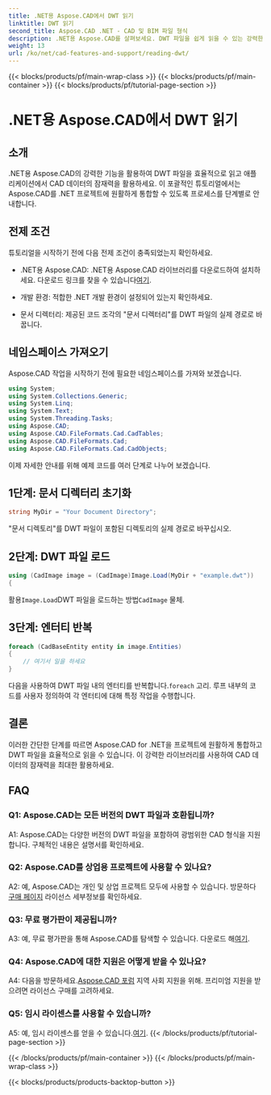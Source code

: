 ```yaml
---
title: .NET용 Aspose.CAD에서 DWT 읽기
linktitle: DWT 읽기
second_title: Aspose.CAD .NET - CAD 및 BIM 파일 형식
description: .NET용 Aspose.CAD를 살펴보세요. DWT 파일을 쉽게 읽을 수 있는 강력한 도구입니다. 사용자 친화적인 튜토리얼을 통해 CAD 데이터 통합을 강화하세요.
weight: 13
url: /ko/net/cad-features-and-support/reading-dwt/
---
```


{{< blocks/products/pf/main-wrap-class >}}
{{< blocks/products/pf/main-container >}}
{{< blocks/products/pf/tutorial-page-section >}}

# .NET용 Aspose.CAD에서 DWT 읽기

## 소개

.NET용 Aspose.CAD의 강력한 기능을 활용하여 DWT 파일을 효율적으로 읽고 애플리케이션에서 CAD 데이터의 잠재력을 활용하세요. 이 포괄적인 튜토리얼에서는 Aspose.CAD를 .NET 프로젝트에 원활하게 통합할 수 있도록 프로세스를 단계별로 안내합니다.

## 전제 조건

튜토리얼을 시작하기 전에 다음 전제 조건이 충족되었는지 확인하세요.

-  .NET용 Aspose.CAD: .NET용 Aspose.CAD 라이브러리를 다운로드하여 설치하세요. 다운로드 링크를 찾을 수 있습니다[여기](https://releases.aspose.com/cad/net/).

- 개발 환경: 적합한 .NET 개발 환경이 설정되어 있는지 확인하세요.

- 문서 디렉터리: 제공된 코드 조각의 "문서 디렉터리"를 DWT 파일의 실제 경로로 바꿉니다.

## 네임스페이스 가져오기

Aspose.CAD 작업을 시작하기 전에 필요한 네임스페이스를 가져와 보겠습니다.

```csharp
using System;
using System.Collections.Generic;
using System.Linq;
using System.Text;
using System.Threading.Tasks;
using Aspose.CAD;
using Aspose.CAD.FileFormats.Cad.CadTables;
using Aspose.CAD.FileFormats.Cad;
using Aspose.CAD.FileFormats.Cad.CadObjects;
```

이제 자세한 안내를 위해 예제 코드를 여러 단계로 나누어 보겠습니다.

## 1단계: 문서 디렉터리 초기화

```csharp
string MyDir = "Your Document Directory";
```

"문서 디렉토리"를 DWT 파일이 포함된 디렉토리의 실제 경로로 바꾸십시오.

## 2단계: DWT 파일 로드

```csharp
using (CadImage image = (CadImage)Image.Load(MyDir + "example.dwt"))
{
```

 활용`Image.Load`DWT 파일을 로드하는 방법`CadImage` 물체.

## 3단계: 엔터티 반복

```csharp
foreach (CadBaseEntity entity in image.Entities)
{
    // 여기서 일을 하세요
}
```

 다음을 사용하여 DWT 파일 내의 엔터티를 반복합니다.`foreach` 고리. 루프 내부의 코드를 사용자 정의하여 각 엔터티에 대해 특정 작업을 수행합니다.

## 결론

이러한 간단한 단계를 따르면 Aspose.CAD for .NET을 프로젝트에 원활하게 통합하고 DWT 파일을 효율적으로 읽을 수 있습니다. 이 강력한 라이브러리를 사용하여 CAD 데이터의 잠재력을 최대한 활용하세요.

## FAQ

### Q1: Aspose.CAD는 모든 버전의 DWT 파일과 호환됩니까?

A1: Aspose.CAD는 다양한 버전의 DWT 파일을 포함하여 광범위한 CAD 형식을 지원합니다. 구체적인 내용은 설명서를 확인하세요.

### Q2: Aspose.CAD를 상업용 프로젝트에 사용할 수 있나요?

 A2: 예, Aspose.CAD는 개인 및 상업 프로젝트 모두에 사용할 수 있습니다. 방문하다[구매 페이지](https://purchase.aspose.com/buy) 라이선스 세부정보를 확인하세요.

### Q3: 무료 평가판이 제공됩니까?

 A3: 예, 무료 평가판을 통해 Aspose.CAD를 탐색할 수 있습니다. 다운로드 해[여기](https://releases.aspose.com/).

### Q4: Aspose.CAD에 대한 지원은 어떻게 받을 수 있나요?

 A4: 다음을 방문하세요.[Aspose.CAD 포럼](https://forum.aspose.com/c/cad/19) 지역 사회 지원을 위해. 프리미엄 지원을 받으려면 라이선스 구매를 고려하세요.

### Q5: 임시 라이센스를 사용할 수 있습니까?

 A5: 예, 임시 라이센스를 얻을 수 있습니다.[여기](https://purchase.aspose.com/temporary-license/).
{{< /blocks/products/pf/tutorial-page-section >}}

{{< /blocks/products/pf/main-container >}}
{{< /blocks/products/pf/main-wrap-class >}}

{{< blocks/products/products-backtop-button >}}
